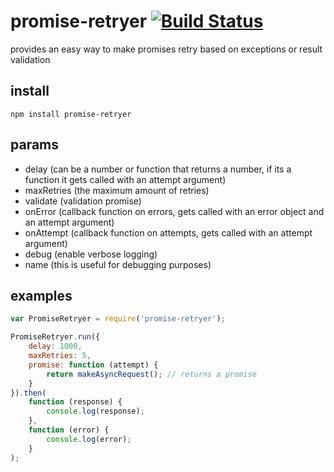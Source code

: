 # promise-retryer [![Build Status](https://travis-ci.org/icodeforlove/promise-retryer.png?branch=master)](https://travis-ci.org/icodeforlove/promise-retryer)

provides an easy way to make promises retry based on exceptions or result validation

## install

```
npm install promise-retryer
```

## params

- delay (can be a number or function that returns a number, if its a function it gets called with an attempt argument)
- maxRetries (the maximum amount of retries)
- validate (validation promise) 
- onError (callback function on errors, gets called with an error object and an attempt argument)
- onAttempt (callback function on attempts, gets called with an attempt argument)
- debug (enable verbose logging)
- name (this is useful for debugging purposes)

## examples

```javascript
var PromiseRetryer = require('promise-retryer');

PromiseRetryer.run({
	delay: 1000,
	maxRetries: 5,
	promise: function (attempt) {
		return makeAsyncRequest(); // returns a promise
	}
}).then(
	function (response) {
		console.log(response);
	},
	function (error) {
		console.log(error);
	}
);
```